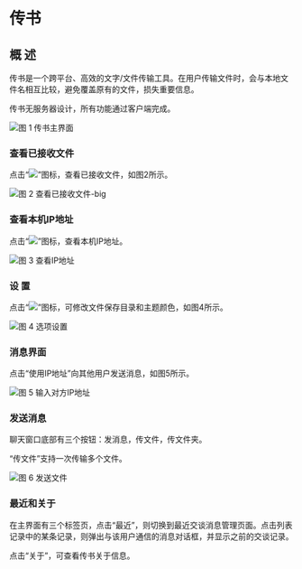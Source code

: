 # 传书
## 概 述
传书是一个跨平台、高效的文字/文件传输工具。在用户传输文件时，会与本地文件名相互比较，避免覆盖原有的文件，损失重要信息。

传书无服务器设计，所有功能通过客户端完成。

![图 1 传书主界面](image/1.png)
<br>

### 查看已接收文件
点击“![](image/icon1.png)”图标，查看已接收文件，如图2所示。

![图 2 查看已接收文件-big](image/2.png)

### 查看本机IP地址
点击“![](image/icon3.png)”图标，查看本机IP地址。

![图 3 查看IP地址](image/3.png)

### 设 置
点击“![](image/icon2.png)”图标，可修改文件保存目录和主题颜色，如图4所示。

![图 4 选项设置](image/4.png)

### 消息界面
点击“使用IP地址”向其他用户发送消息，如图5所示。

![图 5 输入对方IP地址](image/5.png)

### 发送消息
聊天窗口底部有三个按钮：发消息，传文件，传文件夹。

“传文件”支持一次传输多个文件。

![图 6 发送文件](image/6.png)

### 最近和关于
在主界面有三个标签页，点击“最近”，则切换到最近交谈消息管理页面。点击列表记录中的某条记录，则弹出与该用户通信的消息对话框，并显示之前的交谈记录。

点击“关于”，可查看传书关于信息。
